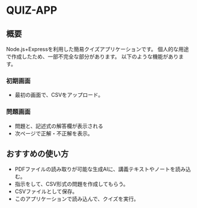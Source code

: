 # QUIZ-APP
## 概要
Node.js+Expressを利用した簡易クイズアプリケーションです。
個人的な用途で作成したため、一部不完全な部分があります。
以下のような機能があります。
### 初期画面
- 最初の画面で、CSVをアップロード。
### 問題画面
- 問題と、記述式の解答欄が表示される
- 次ページで正解・不正解を表示。
## おすすめの使い方
- PDFファイルの読み取りが可能な生成AIに、講義テキストやノートを読み込む。
- 指示をして、CSV形式の問題を作成してもらう。
- CSVファイルとして保存。
- このアプリケーションで読み込んで、クイズを実行。